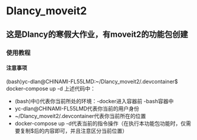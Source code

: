 # Dlancy_moveit2
## 这是Dlancy的寒假大作业，有moveit2的功能包创建
### 使用教程
#### 注意事项
(bash)yc-dlan@CHINAMI-FL55LMD:~/Dlancy_moveit2/.devcontainer$ docker-compose up -d 
上述代码中： 
- (bash)中()代表你当前所处的环境：-docker进入容器前 -bash容器中
- yc-dlan@CHINAMI-FL55LMD代表你当前的用户身份
- ~/Dlancy_moveit2/.devcontainer代表你当前所在的位置
- docker-compose up -d代表当前的指令操作（在执行本功能包功能时，仅需要复制$后的内容即可，并且注意区分当前位置）
